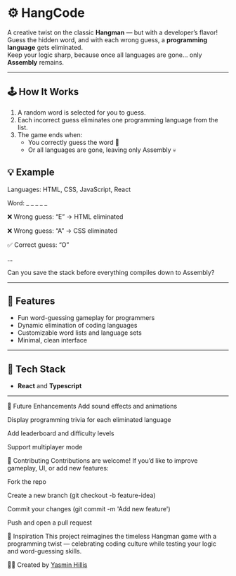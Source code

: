 # ⚙️ HangCode

A creative twist on the classic **Hangman** — but with a developer’s flavor!  
Guess the hidden word, and with each wrong guess, a **programming language** gets eliminated.  
Keep your logic sharp, because once all languages are gone… only **Assembly** remains.

---

## 🕹️ How It Works

1. A random word is selected for you to guess.
2. Each incorrect guess eliminates one programming language from the list.
3. The game ends when:
   - You correctly guess the word 🎉  
   - Or all languages are gone, leaving only Assembly 💀

## 💡 Example

Languages: HTML, CSS, JavaScript, React

Word: _ _ _ _ _

❌ Wrong guess: “E” → HTML eliminated

❌ Wrong guess: “A” → CSS eliminated

✅ Correct guess: “O”

...

Can you save the stack before everything compiles down to Assembly?

---

## 🧩 Features

- Fun word-guessing gameplay for programmers  
- Dynamic elimination of coding languages  
- Customizable word lists and language sets  
- Minimal, clean interface
---

## 🚀 Tech Stack

- **React** and **Typescript**
---

🎯 Future Enhancements
Add sound effects and animations

Display programming trivia for each eliminated language

Add leaderboard and difficulty levels

Support multiplayer mode

💬 Contributing
Contributions are welcome!
If you’d like to improve gameplay, UI, or add new features:

Fork the repo

Create a new branch (git checkout -b feature-idea)

Commit your changes (git commit -m 'Add new feature')

Push and open a pull request

🧠 Inspiration
This project reimagines the timeless Hangman game with a programming twist — celebrating coding culture while testing your logic and word-guessing skills.


👩‍💻 Created by [Yasmin Hillis](https://github.com/yasminhillis)
